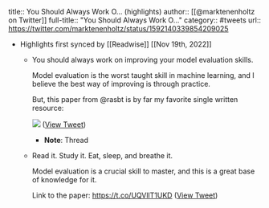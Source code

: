 title:: You Should Always Work O... (highlights)
author:: [[@marktenenholtz on Twitter]]
full-title:: "You Should Always Work O..."
category:: #tweets
url:: https://twitter.com/marktenenholtz/status/1592140339854209025

- Highlights first synced by [[Readwise]] [[Nov 19th, 2022]]
	- You should always work on improving your model evaluation skills.
	  
	  Model evaluation is the worst taught skill in machine learning, and I believe the best way of improving is through practice.
	  
	  But, this paper from @rasbt is by far my favorite single written resource: 
	  
	  ![](https://pbs.twimg.com/media/FhhrM1HVsAAZV-Y.jpg) ([View Tweet](https://twitter.com/marktenenholtz/status/1592140339854209025))
		- **Note**: Thread
	- Read it. Study it. Eat, sleep, and breathe it.
	  
	  Model evaluation is a crucial skill to master, and this is a great base of knowledge for it.
	  
	  Link to the paper: https://t.co/UQVllT1UKD ([View Tweet](https://twitter.com/marktenenholtz/status/1592140343096446977))